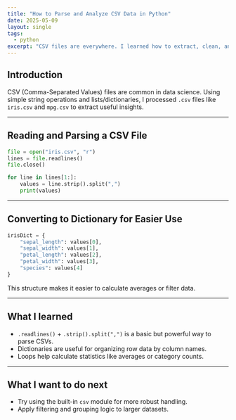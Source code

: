 ```yaml
---
title: "How to Parse and Analyze CSV Data in Python"
date: 2025-05-09
layout: single
tags:
  - python
excerpt: "CSV files are everywhere. I learned how to extract, clean, and analyze data from them using simple Python code."
---
```


## Introduction

CSV (Comma-Separated Values) files are common in data science. Using simple string operations and lists/dictionaries, I processed `.csv` files like `iris.csv` and `mpg.csv` to extract useful insights.

---

## Reading and Parsing a CSV File

```python
file = open("iris.csv", "r")
lines = file.readlines()
file.close()

for line in lines[1:]:
    values = line.strip().split(",")
    print(values)
```

---

## Converting to Dictionary for Easier Use

```python
irisDict = {
    "sepal_length": values[0],
    "sepal_width": values[1],
    "petal_length": values[2],
    "petal_width": values[3],
    "species": values[4]
}
```

This structure makes it easier to calculate averages or filter data.

---

## What I learned

- `.readlines()` + `.strip().split(",")` is a basic but powerful way to parse CSVs.
- Dictionaries are useful for organizing row data by column names.
- Loops help calculate statistics like averages or category counts.

---

## What I want to do next

- Try using the built-in `csv` module for more robust handling.
- Apply filtering and grouping logic to larger datasets.
